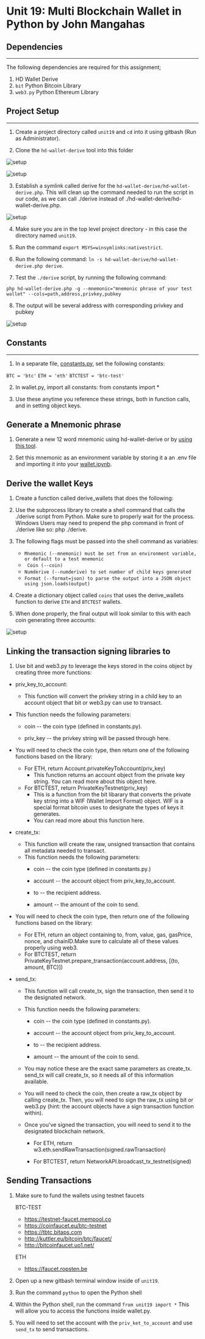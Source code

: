 # Unit 19: Multi Blockchain Wallet in Python by John Mangahas

## Dependencies
----

The following dependencies are required for this assignment;

1. HD Wallet Derive
2. `bit` Python Bitcoin Library
2. `web3.py` Python Ethereum Library

## Project Setup
----

1. Create a project directory called `unit19` and `cd` into it using gitbash (Run as Administrator).

2. Clone the `hd-wallet-derive` tool into this folder 

![setup](images/hd-wallet1.png)

![setup](images/hd-wallet2.png)

3. Establish a symlink called derive for the `hd-wallet-derive/hd-wallet-derive.php`. This will clean up the command needed to run the script in our code, as we can call ./derive instead of ./hd-wallet-derive/hd-wallet-derive.php.

![setup](images/hd-wallet3.png)

4. Make sure you are in the top level project directory - in this case the directory named `unit19`.

5. Run the command `export MSYS=winsymlinks:nativestrict`.

6. Run the following command: `ln -s hd-wallet-derive/hd-wallet-derive.php derive`.

7. Test the `./derive` script, by running the following command:

`php hd-wallet-derive.php -g --mnemonic="mnemonic phrase of your test wallet" --cols=path,address,privkey,pubkey`

8. The output will be several address with corresponding privkey and pubkey

![setup](images/hd-wallet4.png)

## Constants
______

1. In a separate file, [constants.py](unit19/constants.py), set the following constants:

`BTC = 'btc'`
`ETH = 'eth'`
`BTCTEST = 'btc-test'`

2. In wallet.py, import all constants: from constants import *

3. Use these anytime you reference these strings, both in function calls, and in setting object keys.

## Generate a Mnemonic phrase

1. Generate a new 12 word mnemonic using hd-wallet-derive or by [using this tool](tools/bip39-standalone.html).

2. Set this mnemonic as an environment variable by storing it a an .env file and importing it into your [wallet.ipynb](unit19/wallet.ipynb).

## Derive the wallet Keys

1. Create a function called derive_wallets that does the following:


2. Use the subprocess library to create a shell command that calls the ./derive script from Python. Make sure to properly wait for the process. Windows Users may need to prepend the php command in front of ./derive like so: php ./derive.


3. The following flags must be passed into the shell command as variables:

   * `Mnemonic (--mnemonic) must be set from an environment variable, or default to a test mnemonic`
   * ` Coin (--coin)`
    * `Numderive (--numderive) to set number of child keys generated`
    * `Format (--format=json) to parse the output into a JSON object using json.loads(output)`

4. Create a dictionary object called `coins` that uses the derive_wallets function to derive `ETH` and `BTCTEST` wallets.

5. When done properly, the final output will look similar to this with each coin generating three accounts:

![setup](images/derive-wallet.png)

## Linking the transaction signing libraries to

1. Use bit and web3.py to leverage the keys stored in the coins object by creating three more functions:


* priv_key_to_account:
    * This function will convert the privkey string in a child key to an account object that bit or web3.py can use to transact.

* This function needs the following parameters:
    * coin -- the coin type (defined in constants.py).
    
    * priv_key -- the privkey string will be passed through here.

* You will need to check the coin type, then return one of the following functions based on the library:
    * For ETH, return Account.privateKeyToAccount(priv_key)
        * This function returns an account object from the private key string. You can read more about this object here.
    * For BTCTEST, return PrivateKeyTestnet(priv_key)
        * This is a function from the bit libarary that converts the private key string into a WIF (Wallet Import Format) object. WIF is a special format bitcoin uses to designate the types of keys it generates.
        * You can read more about this function here.

* create_tx:

    * This function will create the raw, unsigned transaction that contains all metadata needed to transact.
    * This function needs the following parameters:
       * coin -- the coin type (defined in constants.py.)

       * account -- the account object from priv_key_to_account.

       * to -- the recipient address.

       * amount -- the amount of the coin to send.


* You will need to check the coin type, then return one of the following functions based on the library:

    * For ETH, return an object containing to, from, value, gas, gasPrice, nonce, and chainID.Make sure to calculate all of these values properly using web3.
    * For BTCTEST, return PrivateKeyTestnet.prepare_transaction(account.address, [(to, amount, BTC)])

* send_tx:


    * This function will call create_tx, sign the transaction, then send it to the designated network.

    * This function needs the following parameters:

      *  coin -- the coin type (defined in constants.py).

      *  account -- the account object from priv_key_to_account.

      *  to -- the recipient address.

      *  amount -- the amount of the coin to send.


    * You may notice these are the exact same parameters as create_tx. send_tx will call create_tx, so it needs all of this information available.


    * You will need to check the coin, then create a raw_tx object by calling create_tx. Then, you will need to sign the raw_tx using bit or web3.py (hint: the account objects have a sign transaction function within).

    * Once you've signed the transaction, you will need to send it to the designated blockchain network.

        * For ETH, return w3.eth.sendRawTransaction(signed.rawTransaction)

        * For BTCTEST, return NetworkAPI.broadcast_tx_testnet(signed)

## Sending Transactions

1. Make sure to fund the wallets using testnet faucets

    BTC-TEST

    * https://testnet-faucet.mempool.co
    * https://coinfaucet.eu/btc-testnet
    * https://tbtc.bitaps.com
    * http://kuttler.eu/bitcoin/btc/faucet/
    * http://bitcoinfaucet.uo1.net/

    ETH

    * https://faucet.ropsten.be

2. Open up a new gitbash terminal window inside of `unit19`.

3. Run the command `python` to open the Python shell

4. Within the Python shell, run the command `from unit19 import *` This will allow you to access the functions inside wallet.py. 

5. You will need to set the account with the `priv_ket_to_account` and use `send_tx` to send transactions.
